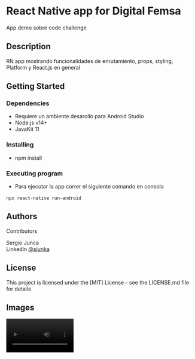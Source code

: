 # React Native app for Digital Femsa

App demo sobre code challenge

## Description

RN app mostrando funcionalidades de enrutamiento, props, styling, Platform y React.js en general

## Getting Started

### Dependencies

-   Requiere un ambiente desarollo para Android Studio
-   Node.js v14+
-   JavaKit 11

### Installing

-   npm install

### Executing program

-   Para ejecutar la app correr el siguiente comando en consola

```
npx react-native run-android
```

## Authors

Contributors

Sergio Junca  
Linkedin [@sjunka](https://www.linkedin.com/in/sjunka/)

## License

This project is licensed under the [MIT] License - see the LICENSE.md file for details

## Images

<video src='yhttps://github.com/sjunka/digfem/blob/main/assets/fonts/images/WhatsApp%20Video%202023-01-13%20at%206.18.50%20AM.mp4?raw=true' width=180/>

![Screenshot of the project](https://raw.githubusercontent.com/sjunka/digfem/main/assets/fonts/images/WhatsApp%20Image%202023-01-12%20at%208.29.31%20PM.jpeg)
![Screenshot of the project](<https://raw.githubusercontent.com/sjunka/digfem/main/assets/fonts/images/WhatsApp%20Image%202023-01-12%20at%208.29.27%20PM%20(1).jpeg>)
![Screenshot of the project](https://raw.githubusercontent.com/sjunka/digfem/main/assets/fonts/images/WhatsApp%20Image%202023-01-12%20at%208.29.28%20PM.jpeg)
![Screenshot of the project](https://raw.githubusercontent.com/sjunka/digfem/main/assets/fonts/images/WhatsApp%20Image%202023-01-12%20at%208.29.27%20PM.jpeg)
